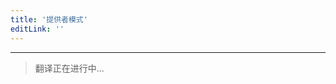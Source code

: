 ```yaml
---
title: '提供者模式'
editLink: ''
---
```


<script setup>
import ArticleTitle from '../components/ArticleTitle.vue'
</script>

<article-title title="提供者模式" sub="使数据可用于多个子组件" />

---

> 翻译正在进行中...
